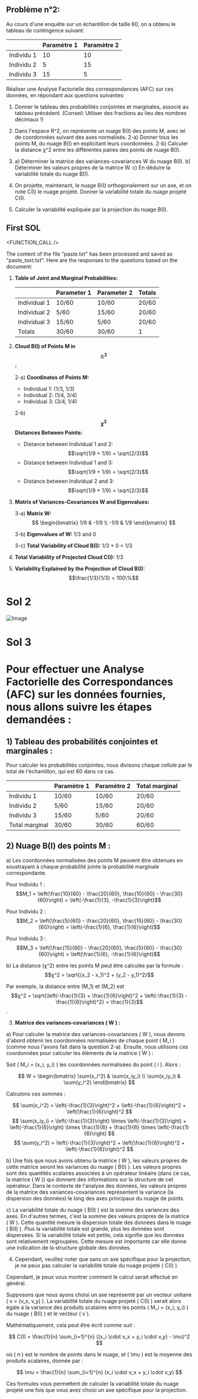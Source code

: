 
## Problème n°2:

Au cours d'une enquête sur un échantillon de taille 60, on a obtenu le tableau de contingence suivant:

|            | Paramètre 1 | Paramètre 2 |
|----------|-------------|-------------|
| Individu 1 |      10       |      10       |
| Individu 2 |       5       |      15       |
| Individu 3 |      15       |       5       |

Réaliser une Analyse Factorielle des correspondances (AFC) sur ces données, en répondant aux questions suivantes:

1) Donner le tableau des probabilités conjointes et marginales, associé au tableau précédent. (Conseil: Utiliser des fractions au lieu des nombres décimaux !)

2) Dans l'espace R^2, on représente un nuage B(I) des points M, avec iel de coordonnées suivant des axes normalisés.
   2-a) Donner tous les points M, du nuage B(I) en explicitant leurs coordonnées.
   2-b) Calculer la distance χ^2 entre les différentes paires des points de nuage B(I).

3) a) Déterminer la matrice des variances-covariances W du nuage B(I).
   b) Déterminer les valeurs propres de la matrice W.
   c) En déduire la variabilité totale du nuage B(I).

4) On projette, maintenant, le nuage B(I) orthogonalement sur un axe, et on note C(I) le nuage projeté. Donner la variabilité totale du nuage projeté C(I).

5) Calculer la variabilité expliquée par la projection du nuage B(I).



## First SOL

<FUNCTION_CALL />

The content of the file "paste.txt" has been processed and saved as "paste_text.txt". Here are the responses to the questions based on the document:

1) **Table of Joint and Marginal Probabilities:**

   |            | Parameter 1 | Parameter 2 | Totals |
   |------------|-------------|-------------|--------|
   | Individual 1 |    10/60     |    10/60     |  20/60 |
   | Individual 2 |     5/60     |    15/60     |  20/60 |
   | Individual 3 |    15/60     |     5/60     |  20/60 |
   | Totals     |    30/60     |    30/60     |   1    |

2) **Cloud B(I) of Points M in $$\mathbb{R}^2$$:**

   2-a) **Coordinates of Points M:**
   - Individual 1: (1/3, 1/3)
   - Individual 2: (1/4, 3/4)
   - Individual 3: (3/4, 1/4)

   2-b) **$$\chi^2$$ Distances Between Points:**
   - Distance between Individual 1 and 2: $$\sqrt{1/9 + 1/9} = \sqrt{2/3}$$
   - Distance between Individual 1 and 3: $$\sqrt{1/9 + 1/9} = \sqrt{2/3}$$
   - Distance between Individual 2 and 3: $$\sqrt{1/9 + 1/9} = \sqrt{2/3}$$

3) **Matrix of Variances-Covariances W and Eigenvalues:**

   3-a) **Matrix W:**
   $$
   \begin{bmatrix}
   1/9 & -1/9 \\
   -1/9 & 1/9
   \end{bmatrix}
   $$

   3-b) **Eigenvalues of W:** 1/3 and 0

   3-c) **Total Variability of Cloud B(I):** 1/3 + 0 = 1/3

4) **Total Variability of Projected Cloud C(I):** 1/3

5) **Variability Explained by the Projection of Cloud B(I):** $$\frac{1/3}{1/3} = 100\%$$


# Sol 2 

![Image](MathGPT_1.jpeg)


# Sol 3


# Pour effectuer une Analyse Factorielle des Correspondances (AFC) sur les données fournies, nous allons suivre les étapes demandées :

## 1) Tableau des probabilités conjointes et marginales :

Pour calculer les probabilités conjointes, nous divisons chaque cellule par le total de l'échantillon, qui est 60 dans ce cas.

|            | Paramètre 1 | Paramètre 2 | Total marginal |
|------------|-------------|-------------|-----------------|
| Individu 1 | 10/60       | 10/60       | 20/60           |
| Individu 2 | 5/60        | 15/60       | 20/60           |
| Individu 3 | 15/60       | 5/60        | 20/60           |
| Total marginal | 30/60   | 30/60       | 60/60           |

## 2) Nuage B(I) des points M :
a) Les coordonnées normalisées des points M peuvent être obtenues en soustrayant à chaque probabilité jointe la probabilité marginale correspondante. 

Pour Individu 1 : 
$$M_1 = \left(\frac{10}{60} - \frac{20}{60}, \frac{10}{60} - \frac{30}{60}\right) = \left(-\frac{1}{3}, -\frac{1}{3}\right)$$

Pour Individu 2 : 
$$M_2 = \left(\frac{5}{60} - \frac{20}{60}, \frac{15}{60} - \frac{30}{60}\right) = \left(-\frac{1}{6}, \frac{1}{6}\right)$$

Pour Individu 3 : 
$$M_3 = \left(\frac{15}{60} - \frac{20}{60}, \frac{5}{60} - \frac{30}{60}\right) = \left(\frac{1}{6}, -\frac{1}{6}\right)$$

b) La distance \(χ^2\) entre les points M peut être calculée par la formule :
$$χ^2 = \sqrt{(x_2 - x_1)^2 + (y_2 - y_1)^2}$$

Par exemple, la distance entre \(M_1\) et \(M_2\) est $$χ^2 = \sqrt{\left(-\frac{1}{3} + \frac{1}{6}\right)^2 + \left(-\frac{1}{3} - \frac{1}{6}\right)^2} = \frac{1}{3}$$.



3) **Matrice des variances-covariances \( W \) :**

a) Pour calculer la matrice des variances-covariances \( W \), nous devons d'abord obtenir les coordonnées normalisées de chaque point \( M_i \) (comme nous l'avons fait dans la question 2-a). Ensuite, nous utilisons ces coordonnées pour calculer les éléments de la matrice \( W \) :

Soit \( M_i = (x_i, y_i) \) les coordonnées normalisées du point \( i \). Alors :

$$ W = \begin{bmatrix} \sum(x_i^2) & \sum(x_iy_i) \\ \sum(x_iy_i) & \sum(y_i^2) \end{bmatrix} $$

Calculons ces sommes :

$$ \sum(x_i^2) = \left(-\frac{1}{3}\right)^2 + \left(-\frac{1}{6}\right)^2 + \left(\frac{1}{6}\right)^2 $$
$$ \sum(x_iy_i) = \left(-\frac{1}{3}\right) \times \left(-\frac{1}{3}\right) + \left(-\frac{1}{6}\right) \times \frac{1}{6} + \frac{1}{6} \times \left(-\frac{1}{6}\right) $$
$$ \sum(y_i^2) = \left(-\frac{1}{3}\right)^2 + \left(\frac{1}{6}\right)^2 + \left(-\frac{1}{6}\right)^2 $$


b) Une fois que nous avons obtenu la matrice \( W \), les valeurs propres de cette matrice seront les variances du nuage \( B(I) \). Les valeurs propres sont des quantités scalaires associées à un opérateur linéaire (dans ce cas, la matrice \( W \)) qui donnent des informations sur la structure de cet opérateur. Dans le contexte de l'analyse des données, les valeurs propres de la matrice des variances-covariances représentent la variance (la dispersion des données) le long des axes principaux du nuage de points.

c) La variabilité totale du nuage \( B(I) \) est la somme des variances des axes. En d'autres termes, c'est la somme des valeurs propres de la matrice \( W \). Cette quantité mesure la dispersion totale des données dans le nuage \( B(I) \). Plus la variabilité totale est grande, plus les données sont dispersées. Si la variabilité totale est petite, cela signifie que les données sont relativement regroupées. Cette mesure est importante car elle donne une indication de la structure globale des données.

4) Cependant, veuillez noter que sans un axe spécifique pour la projection, je ne peux pas calculer la variabilité totale du nuage projeté \( C(I) \). 

Cependant, je peux vous montrer comment le calcul serait effectué en général. 

Supposons que nous ayons choisi un axe représenté par un vecteur unitaire \( v = (v_x, v_y) \). La variabilité totale du nuage projeté \( C(I) \) serait alors égale à la variance des produits scalaires entre les points \( M_i = (x_i, y_i) \) du nuage \( B(I) \) et le vecteur \( v \). 

Mathématiquement, cela peut être écrit comme suit :

$$ C(I) = \frac{1}{n} \sum_{i=1}^{n} ((x_i \cdot v_x + y_i \cdot v_y) - \mu)^2 $$

où \( n \) est le nombre de points dans le nuage, et \( \mu \) est la moyenne des produits scalaires, donnée par :

$$ \mu = \frac{1}{n} \sum_{i=1}^{n} (x_i \cdot v_x + y_i \cdot v_y) $$

Ces formules vous permettent de calculer la variabilité totale du nuage projeté une fois que vous avez choisi un axe spécifique pour la projection. 